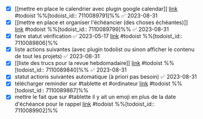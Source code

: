 - [x] [[mettre en place le calendrier avec plugin google calendar]] [link](https://todoist.com/showTask?id=7110089791) #todoist %%[todoist_id:: 7110089791]%% ✅ 2023-08-31
- [x] [[mettre en place et organiser l'échéancier (des choses échéantes)]] [link](https://todoist.com/showTask?id=7110089799) #todoist %%[todoist_id:: 7110089799]%% ✅ 2023-08-31
- [x] faire statut vérification ✅ 2023-05-17 [link](https://todoist.com/showTask?id=7110089806) #todoist %%[todoist_id:: 7110089806]%%
- [x] liste actions suivantes (avec plugin todolist ou sinon afficher le contenu de tout les projets) ✅ 2023-08-31
- [x] [[liste des trucs pour la revue hebdomadaire]] [link](https://todoist.com/showTask?id=7110089840) #todoist %%[todoist_id:: 7110089840]%% ✅ 2023-08-31
- [x] statut actions suivantes automatique (à priori pas besoin) ✅ 2023-08-31
- [x] télécharger reminder sur #tablette et #ordinateur [link](https://todoist.com/showTask?id=7110089867) #todoist %%[todoist_id:: 7110089867]%%
- [x] mettre le fait que sur #tablette il y ait un emoji en plus de la date d'échéance pour le rappel [link](https://todoist.com/showTask?id=7110089902) #todoist %%[todoist_id:: 7110089902]%%